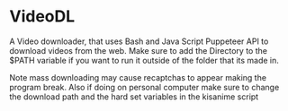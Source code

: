 # VideoDL
A Video downloader, that uses Bash and Java Script Puppeteer API to download videos from the web.
Make sure to add the Directory to the $PATH variable if you want to run it outside of the folder that its made in.

Note mass downloading may cause recaptchas to appear making the program break.
Also if doing on personal computer make sure to change the download path and the hard set variables in the kisanime script
